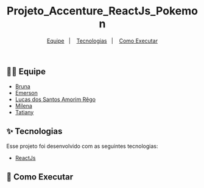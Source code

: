 
 <br/>

<h1 align="center">Projeto_Accenture_ReactJs_Pokemon</h1>

<p align="center">
  <a href="#-equipe">Equipe</a>&nbsp;&nbsp;&nbsp;|&nbsp;&nbsp;&nbsp;
  <a href="#-tecnologias">Tecnologias</a>&nbsp;&nbsp;&nbsp;|&nbsp;&nbsp;&nbsp;
  <a href="#-como-executar">Como Executar</a>
</p>

<br>

## 🙅‍♂ Equipe

- [Bruna](https://github.com/bruna-fonseca)
- [Emerson](https://github.com/Emerson-javax)
- [Lucas dos Santos Amorim Rêgo](https://github.com/lucass235)
- [Milena](https://github.com/m-carecho)
- [Tatiany](https://github.com/Tatianydev)

## ✨ Tecnologias

Esse projeto foi desenvolvido com as seguintes tecnologias:

- [ReactJs](https://pt-br.reactjs.org/)

## 🚀 Como Executar
